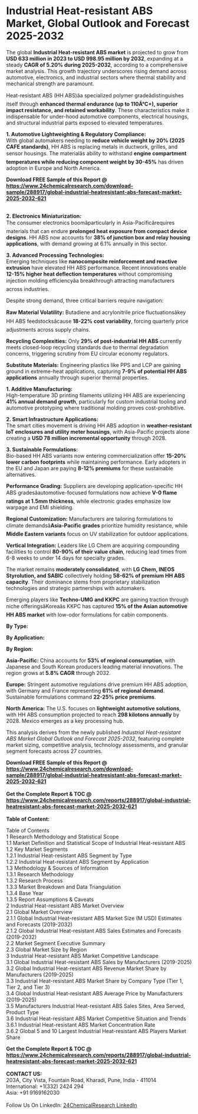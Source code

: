 <h1>Industrial Heat-resistant ABS Market, Global Outlook and Forecast 2025-2032</h1><p>The global <strong>Industrial Heat-resistant ABS market</strong> is projected to grow from <strong>USD 633 million in 2023 to USD 998.95 million by 2032</strong>, expanding at a steady <strong>CAGR of 5.20% during 2025-2032</strong>, according to a comprehensive market analysis. This growth trajectory underscores rising demand across automotive, electronics, and industrial sectors where thermal stability and mechanical strength are paramount.</p><p>Heat-resistant ABS (HH ABS)âa specialized polymer gradeâdistinguishes itself through <strong>enhanced thermal endurance (up to 110Â°C+), superior impact resistance, and retained workability</strong>. These characteristics make it indispensable for under-hood automotive components, electrical housings, and structural industrial parts exposed to elevated temperatures.</p><p><strong>1. Automotive Lightweighting &amp; Regulatory Compliance:</strong><br>
With global automakers needing to <strong>reduce vehicle weight by 20% (2025 CAFE standards)</strong>, HH ABS is replacing metals in ductwork, grilles, and sensor housings. The materialâs ability to withstand <strong>engine compartment temperatures while reducing component weight by 30-45%</strong> has driven adoption in Europe and North America.</p><div><b>Download FREE Sample of this Report @ 
            <a href="https://www.24chemicalresearch.com/download-sample/288917/global-industrial-heatresistant-abs-forecast-market-2025-2032-621">
            https://www.24chemicalresearch.com/download-sample/288917/global-industrial-heatresistant-abs-forecast-market-2025-2032-621</a></b></div><br><p><strong>2. Electronics Miniaturization:</strong><br> 
The consumer electronics boomâparticularly in Asia-Pacificârequires materials that can endure <strong>prolonged heat exposure from compact device designs</strong>. HH ABS now accounts for <strong>38% of junction box and relay housing applications</strong>, with demand growing at 6.1% annually in this sector.</p><p><strong>3. Advanced Processing Technologies:</strong><br>
Emerging techniques like <strong>nanocomposite reinforcement and reactive extrusion</strong> have elevated HH ABS performance. Recent innovations enable <strong>12-15% higher heat deflection temperatures</strong> without compromising injection molding efficiencyâa breakthrough attracting manufacturers across industries.</p><p>Despite strong demand, three critical barriers require navigation:</p><p><strong>Raw Material Volatility:</strong> Butadiene and acrylonitrile price fluctuationsâkey HH ABS feedstocksâcause <strong>18-22% cost variability</strong>, forcing quarterly price adjustments across supply chains.</p><p><strong>Recycling Complexities:</strong> Only <strong>29% of post-industrial HH ABS</strong> currently meets closed-loop recycling standards due to thermal degradation concerns, triggering scrutiny from EU circular economy regulators.</p><p><strong>Substitute Materials:</strong> Engineering plastics like PPS and LCP are gaining ground in extreme-heat applications, capturing <strong>7-9% of potential HH ABS applications</strong> annually through superior thermal properties.</p><p><strong>1. Additive Manufacturing:</strong><br>
High-temperature 3D printing filaments utilizing HH ABS are experiencing <strong>41% annual demand growth</strong>, particularly for custom industrial tooling and automotive prototyping where traditional molding proves cost-prohibitive.</p><p><strong>2. Smart Infrastructure Applications:</strong><br> 
The smart cities movement is driving HH ABS adoption in <strong>weather-resistant IoT enclosures and utility meter housings</strong>, with Asia-Pacific projects alone creating a <strong>USD 78 million incremental opportunity</strong> through 2028.</p><p><strong>3. Sustainable Formulations:</strong><br>
Bio-based HH ABS variants now entering commercialization offer <strong>15-20% lower carbon footprints</strong> while maintaining performance. Early adopters in the EU and Japan are paying <strong>8-12% premiums</strong> for these sustainable alternatives.</p><p><strong>Performance Grading:</strong> Suppliers are developing application-specific HH ABS gradesâautomotive-focused formulations now achieve <strong>V-0 flame ratings at 1.5mm thickness</strong>, while electronic grades emphasize low warpage and EMI shielding.</p><p><strong>Regional Customization:</strong> Manufacturers are tailoring formulations to climate demandsâ<strong>Asia-Pacific grades</strong> prioritize humidity resistance, while <strong>Middle Eastern variants</strong> focus on UV stabilization for outdoor applications.</p><p><strong>Vertical Integration:</strong> Leaders like LG Chem are acquiring compounding facilities to control <strong>80-90% of their value chain</strong>, reducing lead times from 6-8 weeks to under 14 days for specialty grades.</p><p>The market remains <strong>moderately consolidated</strong>, with <strong>LG Chem, INEOS Styrolution, and SABIC</strong> collectively holding <strong>58-62% of premium HH ABS capacity</strong>. Their dominance stems from proprietary stabilization technologies and strategic partnerships with automakers.</p><p>Emerging players like <strong>Techno-UMG and KKPC</strong> are gaining traction through niche offeringsâKoreaâs KKPC has captured <strong>15% of the Asian automotive HH ABS market</strong> with low-odor formulations for cabin components.</p><p><strong>By Type:</strong></p><p><strong>By Application:</strong></p><p><strong>By Region:</strong></p><p><strong>Asia-Pacific:</strong> China accounts for <strong>53% of regional consumption</strong>, with Japanese and South Korean producers leading material innovations. The region grows at <strong>5.8% CAGR</strong> through 2032.</p><p><strong>Europe:</strong> Stringent automotive regulations drive premium HH ABS adoption, with Germany and France representing <strong>61% of regional demand</strong>. Sustainable formulations command <strong>22-25% price premiums</strong>.</p><p><strong>North America:</strong> The U.S. focuses on <strong>lightweight automotive solutions</strong>, with HH ABS consumption projected to reach <strong>298 kilotons annually</strong> by 2028. Mexico emerges as a key processing hub.</p><p>This analysis derives from the newly published <em>Industrial Heat-resistant ABS Market Global Outlook and Forecast 2025-2032</em>, featuring complete market sizing, competitive analysis, technology assessments, and granular segment forecasts across 27 countries.</p><div><b>Download FREE Sample of this Report @ 
            <a href="https://www.24chemicalresearch.com/download-sample/288917/global-industrial-heatresistant-abs-forecast-market-2025-2032-621">
            https://www.24chemicalresearch.com/download-sample/288917/global-industrial-heatresistant-abs-forecast-market-2025-2032-621</a></b></div><br><div><b>Get the Complete Report & TOC @ 
            <a href="https://www.24chemicalresearch.com/reports/288917/global-industrial-heatresistant-abs-forecast-market-2025-2032-621">
            https://www.24chemicalresearch.com/reports/288917/global-industrial-heatresistant-abs-forecast-market-2025-2032-621</a></b></div><br>
            <b>Table of Content:</b><p>Table of Contents<br />
1 Research Methodology and Statistical Scope<br />
1.1 Market Definition and Statistical Scope of Industrial Heat-resistant ABS<br />
1.2 Key Market Segments<br />
1.2.1 Industrial Heat-resistant ABS Segment by Type<br />
1.2.2 Industrial Heat-resistant ABS Segment by Application<br />
1.3 Methodology & Sources of Information<br />
1.3.1 Research Methodology<br />
1.3.2 Research Process<br />
1.3.3 Market Breakdown and Data Triangulation<br />
1.3.4 Base Year<br />
1.3.5 Report Assumptions & Caveats<br />
2 Industrial Heat-resistant ABS Market Overview<br />
2.1 Global Market Overview<br />
2.1.1 Global Industrial Heat-resistant ABS Market Size (M USD) Estimates and Forecasts (2019-2032)<br />
2.1.2 Global Industrial Heat-resistant ABS Sales Estimates and Forecasts (2019-2032)<br />
2.2 Market Segment Executive Summary<br />
2.3 Global Market Size by Region<br />
3 Industrial Heat-resistant ABS Market Competitive Landscape<br />
3.1 Global Industrial Heat-resistant ABS Sales by Manufacturers (2019-2025)<br />
3.2 Global Industrial Heat-resistant ABS Revenue Market Share by Manufacturers (2019-2025)<br />
3.3 Industrial Heat-resistant ABS Market Share by Company Type (Tier 1, Tier 2, and Tier 3)<br />
3.4 Global Industrial Heat-resistant ABS Average Price by Manufacturers (2019-2025)<br />
3.5 Manufacturers Industrial Heat-resistant ABS Sales Sites, Area Served, Product Type<br />
3.6 Industrial Heat-resistant ABS Market Competitive Situation and Trends<br />
3.6.1 Industrial Heat-resistant ABS Market Concentration Rate<br />
3.6.2 Global 5 and 10 Largest Industrial Heat-resistant ABS Players Market Share </p><div><b>Get the Complete Report & TOC @ 
            <a href="https://www.24chemicalresearch.com/reports/288917/global-industrial-heatresistant-abs-forecast-market-2025-2032-621">
            https://www.24chemicalresearch.com/reports/288917/global-industrial-heatresistant-abs-forecast-market-2025-2032-621</a></b></div><br><b>CONTACT US:</b><br>
            203A, City Vista, Fountain Road, Kharadi, Pune, India - 411014<br>
            International: +1(332) 2424 294<br>
            Asia: +91 9169162030 <br><br>
            Follow Us On LinkedIn: <a href="https://www.linkedin.com/company/24chemicalresearch/">24ChemicalResearch LinkedIn</a>